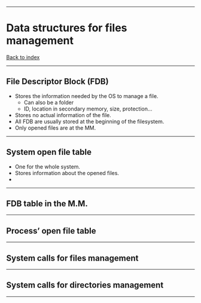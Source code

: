 
---
# Data structures for files management

[Back to index](../README.md)

---
## File Descriptor Block (FDB)

- Stores the information needed by the OS to manage a file.
	- Can also be a folder
	- ID, location in secondary memory, size, protection...
- Stores no actual information of the file.
- All FDB are usually stored at the beginning of the filesystem.
- Only opened files are at the MM.

---
## System open file table

- One for the whole system.
- Stores information about the opened files.
- 

---
## FDB table in the M.M.



---
## Process’ open file table



---
## System calls for files management



---
## System calls for directories management



---